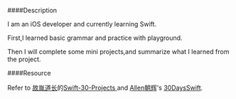 ####Description

I am an iOS developer and currently learning Swift.

First,I learned basic grammar and practice with playground.

Then I will complete some mini projects,and summarize what I learned from the project.

####Resource

Refer to  [故胤道长](https://twitter.com/guyindaozhang)的[Swift-30-Projects
](https://github.com/soapyigu/Swift-30-Projects) and [Allen朝辉](https://twitter.com/creativewang)'s [30DaysSwift](https://github.com/allenwong/30DaysofSwift).
